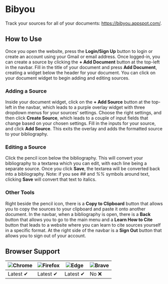 # Bibyou
Track your sources for all of your documents: https://bibyou.appspot.com/.
 
## How to Use
Once you open the website, press the **Login/Sign Up** button to login or create an account using your Gmail or email address. Once logged-in, you can create a source by clicking the **+ Add Document** button at the top-left in the navbar. Fill in the title of your document and press **Add Document**, creating a widget below the header for your document. You can click on your document widget to begin adding and editing sources.

### Adding a Source
Inside your document widget, click on the **+ Add Source** button at the top-left in the navbar, which leads to a purple overlay widget with three dropdown menus for your sources' settings. Choose the right settings, and then click **Create Source**, which leads to a couple of input fields that change based on your chosen settings. Fill in the inputs for your source, and click **Add Source**. This exits the overlay and adds the formatted source to your bibliography.

### Editing a Source
Click the pencil icon below the bibliography. This will convert your bibliography to a textarea which you can edit, with each line being a separate source. Once you click **Save**, the textarea will be converted back into a bibliography. Note: if you see *##* and *%%* symbols around text, clicking **Save** will convert that text to italics.

### Other Tools
Right beside the pencil icon, there is a **Copy to Clipboard** button that allows you to copy the sources to your clipboard and paste it onto another document. In the navbar, when a bibliography is open, there is a **Back** button that allows you to go to the main menu and a **Learn How to Cite** button that leads to a website where you can learn to cite sources yourself in a specific format. At the right side of the navbar is a **Sign Out** button that allows you to sign out of your account.

## Browser Support
![Chrome](https://raw.github.com/alrra/browser-logos/master/src/chrome/chrome_48x48.png) | ![Firefox](https://raw.github.com/alrra/browser-logos/master/src/firefox/firefox_48x48.png) | ![Edge](https://raw.github.com/alrra/browser-logos/master/src/edge/edge_48x48.png) | ![Brave](https://raw.github.com/alrra/browser-logos/master/src/brave/brave_48x48.png)
--- | --- | --- | --- |
Latest ✔ | Latest ✔ | Latest ✔ | No ❌ |
